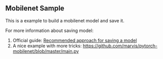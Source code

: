 ## Mobilenet Sample

This is a example to build a mobilenet model and save it. 

For more information about saving model:

1. Official guide: [Recommended approach for saving a model](http://pytorch.org/docs/0.3.1/notes/serialization.html#recommend-saving-models)
2. A nice example with more tricks: https://github.com/marvis/pytorch-mobilenet/blob/master/main.py